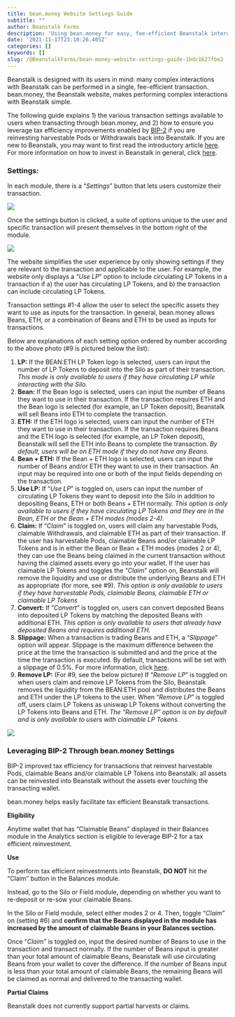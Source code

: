 ```yaml
---
title: bean.money Website Settings Guide
subtitle: ""
author: Beanstalk Farms
description: 'Using bean.money for easy, fee-efficient Beanstalk interactions'
date: '2021-11-17T23:10:26.405Z'
categories: []
keywords: []
slug: /@BeanstalkFarms/bean-money-website-settings-guide-1bdc1627fbe2
---
```


Beanstalk is designed with its users in mind: many complex interactions with Beanstalk can be performed in a single, fee-efficient transaction. bean.money, the Beanstalk website, makes performing complex interactions with Beanstalk simple.

The following guide explains 1) the various transaction settings available to users when transacting through bean.money, and 2) how to ensure you leverage tax efficiency improvements enabled by [BIP-2](https://github.com/BeanstalkFarms/Beanstalk/blob/bip-2/bips/bip-2.md) if you are reinvesting harvestable Pods or Withdrawals back into Beanstalk. If you are new to Beanstalk, you may want to first read the introductory article [here](https://medium.com/@BeanstalkFarms/introducing-beanstalk-557c45cb8d80). For more information on how to invest in Beanstalk in general, click [here](https://medium.com/@BeanstalkFarms/earn-interest-from-beanstalk-just-the-basics-165a8cc5fecd).

### Settings:

In each module, there is a “_Settings_” button that lets users customize their transaction.

![](https://cdn-images-1.medium.com/max/800/1*zPZoh--xaE0Vl9vjLVztFA.png)

Once the settings button is clicked, a suite of options unique to the user and specific transaction will present themselves in the bottom right of the module.

![](https://cdn-images-1.medium.com/max/800/1*pTLsQ4OEmJKriIoC7AQNFQ.png)

The website simplifies the user experience by only showing settings if they are relevant to the transaction and applicable to the user. For example, the website only displays a “_Use LP_” option to include circulating LP Tokens in a transaction if a) the user has circulating LP Tokens, and b) the transaction can include circulating LP Tokens.

Transaction settings #1-4 allow the user to select the specific assets they want to use as inputs for the transaction. In general, bean.money allows Beans, ETH, or a combination of Beans and ETH to be used as inputs for transactions.

Below are explanations of each setting option ordered by number according to the above photo (#9 is pictured below the list):

1.  **LP:** If the BEAN:ETH LP Token logo is selected, users can input the number of LP Tokens to deposit into the Silo as part of their transaction. _This mode is only available to users if they have circulating LP while interacting with the Silo._
2.  **Bean:** If the Bean logo is selected, users can input the number of Beans they want to use in their transaction. If the transaction requires ETH and the Bean logo is selected (for example, an LP Token deposit), Beanstalk will sell Beans into ETH to complete the transaction.
3.  **ETH:** If the ETH logo is selected, users can input the number of ETH they want to use in their transaction. If the transaction requires Beans and the ETH logo is selected (for example, an LP Token deposit), Beanstalk will sell the ETH into Beans to complete the transaction. _By default, users will be on ETH mode if they do not have any Beans._
4.  **Bean + ETH:** If the Bean + ETH logo is selected, users can input the number of Beans and/or ETH they want to use in their transaction. An input may be required into one or both of the input fields depending on the transaction.
5.  **Use LP:** If “_Use LP_” is toggled on, users can input the number of circulating LP Tokens they want to deposit into the Silo in addition to depositing Beans, ETH or both Beans + ETH normally. _This option is only available to users if they have circulating LP Tokens and they are in the Bean, ETH or the Bean + ETH modes (modes 2-4)._
6.  **Claim:** If “_Claim_” is toggled on, users will claim any harvestable Pods, claimable Withdrawals, and claimable ETH as part of their transaction. If the user has harvestable Pods, claimable Beans and/or claimable LP Tokens and is in either the Bean or Bean + ETH modes (modes 2 or 4), they can use the Beans being claimed in the current transaction without having the claimed assets every go into your wallet. If the user has claimable LP Tokens and toggles the “_Claim_” option on, Beanstalk will remove the liquidity and use or distribute the underlying Beans and ETH as appropriate (for more, see #9). _This option is only available to users if they have harvestable Pods, claimable Beans, claimable ETH or claimable LP Tokens_
7.  **Convert:** If “_Convert_” is toggled on, users can convert deposited Beans into deposited LP Tokens by matching the deposited Beans with additional ETH. _This option is only available to users that already have deposited Beans and requires additional ETH._
8.  **Slippage:** When a transaction is trading Beans and ETH, a “_Slippage_” option will appear. Slippage is the maximum difference between the price at the time the transaction is submitted and and the price at the time the transaction is executed. By default, transactions will be set with a slippage of 0.5%. For more information, click [here](https://coinmarketcap.com/alexandria/glossary/slippage).
9.  **Remove LP:** (For #9, see the below picture) If “_Remove LP_” is toggled on when users claim and remove LP Tokens from the Silo, Beanstalk removes the liquidity from the BEAN:ETH pool and distributes the Beans and ETH under the LP tokens to the user. When “_Remove LP_” is toggled off, users claim LP Tokens as uniswap LP Tokens without converting the LP Tokens into Beans and ETH. _The “Remove LP” option is on by default and is only available to users with claimable LP Tokens._

![](https://cdn-images-1.medium.com/max/800/1*EEKtea6hxG85eqIPl8OU6w.png)

### Leveraging BIP-2 Through bean.money Settings

BIP-2 improved tax efficiency for transactions that reinvest harvestable Pods, claimable Beans and/or claimable LP Tokens into Beanstalk: all assets can be reinvested into Beanstalk without the assets ever touching the transacting wallet.

bean.money helps easily facilitate tax efficient Beanstalk transactions.

**Eligibility**

Anytime wallet that has “Claimable Beans” displayed in their Balances module in the Analytics section is eligible to leverage BIP-2 for a tax efficient reinvestment.

**Use**

To perform tax efficient reinvestments into Beanstalk, **DO NOT** hit the “Claim” button in the Balances module.

Instead, go to the Silo or Field module, depending on whether you want to re-deposit or re-sow your claimable Beans.

In the Silo or Field module, select either modes 2 or 4. Then, toggle “_Claim_” on (setting #6) and **confirm that the Beans displayed in the module has increased by the amount of claimable Beans in your Balances section.**

Once “_Claim_” is toggled on, input the desired number of Beans to use in the transaction and transact normally. If the number of Beans input is greater than your total amount of claimable Beans, Beanstalk will use circulating Beans from your wallet to cover the difference. If the number of Beans input is less than your total amount of claimable Beans, the remaining Beans will be claimed as normal and delivered to the transacting wallet.

**Partial Claims**

Beanstalk does not currently support partial harvests or claims.